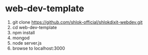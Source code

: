 # web-dev-template

1. git clone https://github.com/shlok-official/shlokdixit-webdev.git
1. cd web-dev-template
1. npm install
1. mongod
1. node server.js
1. browse to localhost:3000
